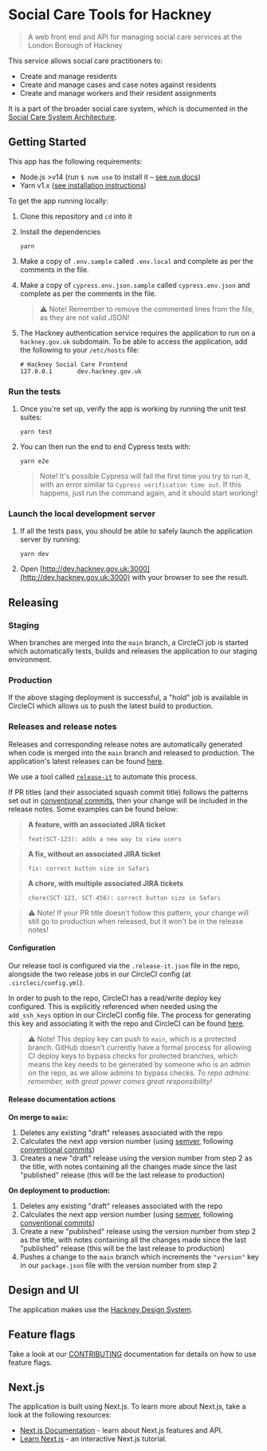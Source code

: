 # Social Care Tools for Hackney

> A web front end and API for managing social care services at the London Borough of Hackney

This service allows social care practitioners to:

- Create and manage residents
- Create and manage cases and case notes against residents
- Create and manage workers and their resident assignments

It is a part of the broader social care system, which is documented in the [Social Care System Architecture](https://github.com/LBHackney-IT/social-care-architecture/tree/main).

## Getting Started

This app has the following requirements:

- Node.js >v14 (run `$ nvm use` to install it – [see `nvm` docs](https://github.com/nvm-sh/nvm))
- Yarn v1.x ([see installation instructions](https://classic.yarnpkg.com/en/docs/install))

To get the app running locally:

1.  Clone this repository and `cd` into it

2.  Install the dependencies

        yarn

3.  Make a copy of `.env.sample` called `.env.local` and complete as per the comments in the file.

4.  Make a copy of `cypress.env.json.sample` called `cypress.env.json` and complete as per the comments in the file.

    > ⚠️ Note! Remember to remove the commented lines from the file, as they are not valid JSON!

5.  The Hackney authentication service requires the application to run on a `hackney.gov.uk` subdomain. To be able to access the application, add the following to your `/etc/hosts` file:

        # Hackney Social Care Frontend
        127.0.0.1       dev.hackney.gov.uk

### Run the tests

1.  Once you're set up, verify the app is working by running the unit test suites:

        yarn test

2.  You can then run the end to end Cypress tests with:

        yarn e2e

    > Note! It's possible Cypress will fail the first time you try to run it, with an error similar to `Cypress verification time out`. If this happens, just run the command again, and it should start working!

### Launch the local development server

1.  If all the tests pass, you should be able to safely launch the application server by running:

        yarn dev

2.  Open [http://dev.hackney.gov.uk:3000](http://dev.hackney.gov.uk:3000) with your browser to see the result.

## Releasing

### Staging

When branches are merged into the `main` branch, a CircleCI job is started which automatically tests, builds and releases the application to our staging environment.

### Production

If the above staging deployment is successful, a "hold" job is available in CircleCI which allows us to push the latest build to production.

### Releases and release notes

Releases and corresponding release notes are automatically generated when code is merged into the `main` branch and released to production. The application's latest releases can be found [here](https://github.com/LBHackney-IT/lbh-social-care-frontend/releases).

We use a tool called [`release-it`](https://github.com/release-it/release-it) to automate this process.

If PR titles (and their associated squash commit title) follows the patterns set out in [conventional commits](https://www.conventionalcommits.org/en/v1.0.0/), then your change will be included in the release notes. Some examples can be found below:

> **A feature, with an associated JIRA ticket**
>
> `feat(SCT-123): adds a new way to view users`

> **A fix, without an associated JIRA ticket**
>
> `fix: correct button size in Safari`

> **A chore, with multiple associated JIRA tickets**
>
> `chore(SCT-123, SCT-456): correct button size in Safari`

> ⚠️ Note! If your PR title doesn't follow this pattern, your change will still go to production when released, but it won't be in the release notes!

#### Configuration

Our release tool is configured via the `.release-it.json` file in the repo, alongside the two release jobs in our CircleCI config (at `.circleci/config.yml`).

In order to push to the repo, CircleCI has a read/write deploy key configured. This is explicitly referenced when needed using the `add_ssh_keys` option in our CircleCI config file. The process for generating this key and associating it with the repo and CircleCI can be found [here](https://circleci.com/docs/2.0/gh-bb-integration/#creating-a-github-deploy-key).

> ⚠️ Note! This deploy key can push to `main`, which is a protected branch. GitHub doesn't currently have a formal process for allowing CI deploy keys to bypass checks for protected branches, which means the key needs to be generated by someone who is an admin on the repo, as we allow admins to bypass checks. _To repo admins: remember, with great power comes great responsibility!_

#### Release documentation actions

**On merge to `main`:**

1. Deletes any existing "draft" releases associated with the repo
2. Calculates the next app version number (using [semver](https://semver.org/), following [conventional commits](https://www.conventionalcommits.org/en/v1.0.0/))
3. Creates a new "draft" release using the version number from step 2 as the title, with notes containing all the changes made since the last "published" release (this will be the last release to production)

**On deployment to production:**

1. Deletes any existing "draft" releases associated with the repo
2. Calculates the next app version number (using [semver](https://semver.org/), following [conventional commits](https://www.conventionalcommits.org/en/v1.0.0/))
3. Create a new "published" release using the version number from step 2 as the title, with notes containing all the changes made since the last "published" release (this will be the last release to production)
4. Pushes a change to the `main` branch which increments the `"version"` key in our `package.json` file with the version number from step 2

## Design and UI

The application makes use the [Hackney Design System](https://design-system.hackney.gov.uk/).

## Feature flags

Take a look at our [CONTRIBUTING](.github/CONTRIBUTING.md) documentation for details on how to use feature flags.

## Next.js

The application is built using Next.js. To learn more about Next.js, take a look at the following resources:

- [Next.js Documentation](https://nextjs.org/docs) - learn about Next.js features and API.
- [Learn Next.js](https://nextjs.org/learn) - an interactive Next.js tutorial.
